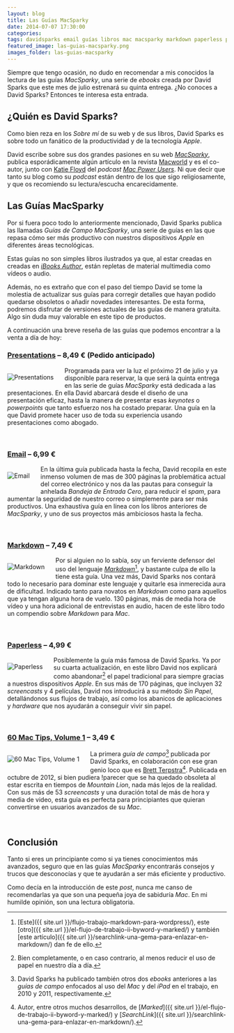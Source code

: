 ```yaml
---
layout: blog
title: Las Guías MacSparky
date: 2014-07-07 17:30:00
categories:
tags: davidsparks email guías libros mac macsparky markdown paperless presentations
featured_image: las-guias-macsparky.png
images_folder: las-guias-macsparky
---
```

Siempre que tengo ocasión, no dudo en recomendar a mis conocidos la lectura de las guías *MacSparky*, una serie de *ebooks* creada por David Sparks que este mes de julio estrenará su quinta entrega. ¿No conoces a David Sparks? Entonces te interesa esta entrada.<Sigue Leyendo>   
    
## ¿Quién es David Sparks?    
Como bien reza en los *Sobre mí* de su web y de sus libros, David Sparks es sobre todo un fanático de la productividad y de la tecnología *Apple*.    
  
David escribe sobre sus dos grandes pasiones en su web [*MacSparky*](http://macsparky.com/), publica esporádicamente algún artículo en la revista [Macworld](http://www.macworld.com/) y es el co-autor, junto con [Katie Floyd](http://katiefloyd.me/about/) del *podcast*  [*Mac Power Users*](https://itunes.apple.com/es/podcast/mac-power-users/id458066753?mt=2&uo=4&at=1l3v5kR). Ni que decir que tanto su blog como su *podcast* están dentro de los que sigo religiosamente, y que os recomiendo su lectura/escucha encarecidamente.

## Las Guías MacSparky      
Por si fuera poco todo lo anteriormente mencionado, David Sparks publica las llamadas *Guías de Campo MacSparky*, una serie de guías en las que repasa cómo ser más productivo con nuestros dispositivos *Apple* en diferentes áreas tecnológicas.  
  
Estas guías no son simples libros ilustrados ya que, al estar creadas en creadas en [*iBooks Author*](https://www.apple.com/es/ibooks-author/), están repletas de material multimedia como vídeos o audio.     
  
Además, no es extraño que con el paso del tiempo David se tome la molestia de actualizar sus guías para corregir detalles que hayan podido quedarse obsoletos o añadir novedades interesantes. De esta forma, podremos disfrutar de versiones actuales de las guías de manera gratuita. Algo sin duda muy valorable en este tipo de productos.
  
A continuación una breve reseña de las guías que podemos encontrar a la venta a día de hoy:   
  
### [Presentations](https://itunes.apple.com/es/book/presentations/id890727601?mt=11&uo=4&at=1l3v5kR) – 8,49 € (Pedido anticipado) <a href="https://itunes.apple.com/es/book/presentations/id890727601?mt=11&uo=4at=1l3v5kR" target="itunes_store" style="display:inline-block;overflow:hidden;background:url(https://linkmaker.itunes.apple.com/htmlResources/assets//images/web/linkmaker/badge_ibooks-sm.png) no-repeat;width:65px;height:15px;@media only screen{background-image:url(https://linkmaker.itunes.apple.com/htmlResources/assets//images/web/linkmaker/badge_ibooks-sm.svg);}"></a>  
  
<a href="https://itunes.apple.com/es/book/presentations/id890727601?mt=11&uo=4&at=1l3v5kR" target="itunes_store"><img src="{{ site.url }}/assets/img/{{ page.images_folder }}/Macsparky-Presentations.jpg" alt="Presentations" width="" height="" border="0" style="float:left;margin:15px 25px 15px 0"/></a>     

Programada para ver la luz el próximo 21 de julio y ya disponible para reservar, la que será la quinta entrega en las serie de guías *MacSparky* está dedicada a las presentaciones. En ella David abarcará desde el diseño de una presentación eficaz, hasta la manera de presentar esas *keynotes* o *powerpoints* que tanto esfuerzo nos ha costado preparar. Una guía en la que David promete hacer uso de toda su experiencia usando presentaciones como abogado. 

<br />

### [Email](https://itunes.apple.com/es/book/email/id743560201?mt=11&uo=4&at=1l3v5kR) – 6,99 € <a href="https://itunes.apple.com/es/book/email/id743560201?mt=11&uo=4&at=1l3v5kR" target="itunes_store" style="display:inline-block;overflow:hidden;background:url(https://linkmaker.itunes.apple.com/htmlResources/assets//images/web/linkmaker/badge_ibooks-sm.png) no-repeat;width:65px;height:15px;@media only screen{background-image:url(https://linkmaker.itunes.apple.com/htmlResources/assets//images/web/linkmaker/badge_ibooks-sm.svg);}"></a>     
  
<a href="https://itunes.apple.com/es/book/email/id743560201?mt=11&uo=4&at=1l3v5kR" target="itunes_store"><img src="{{ site.url }}/assets/img/{{ page.images_folder }}/MacSparky-Email.jpg" alt="Email" width="" height="" border="0" style="float:left;margin:15px 25px 25px 0"/></a>  
  
En la última guía publicada hasta la fecha, David recopila en este inmenso volumen de mas de 300 páginas la problemática actual del correo electrónico y nos da las pautas para conseguir la anhelada *Bandeja de Entrada Cero*, para reducir el *spam*, para aumentar la seguridad de nuestro correo o simplemente para ser más productivos. Una exhaustiva guía en línea con los libros anteriores de *MacSparky*, y uno de sus proyectos más ambiciosos hasta la fecha.

<br />
  
### [Markdown](https://itunes.apple.com/es/book/markdown/id622433972?mt=11&uo=4&at=1l3v5kR) – 7,49 € <a href="https://itunes.apple.com/es/book/markdown/id622433972?mt=11&uo=4&at=1l3v5kR" target="itunes_store" style="display:inline-block;overflow:hidden;background:url(https://linkmaker.itunes.apple.com/htmlResources/assets//images/web/linkmaker/badge_ibooks-sm.png) no-repeat;width:65px;height:15px;@media only screen{background-image:url(https://linkmaker.itunes.apple.com/htmlResources/assets//images/web/linkmaker/badge_ibooks-sm.svg);}"></a>  
  
<a href="https://itunes.apple.com/es/book/markdown/id622433972?mt=11&uo=4&at=1l3v5kR" target="itunes_store"><img src="{{ site.url }}/assets/img/{{ page.images_folder }}/MacSparky-Markdown.jpg" alt="Markdown" width="" height="" border="0" style="float:left;margin:15px 25px 15px 0"/></a>       

Por si alguien no lo sabía, soy un ferviente defensor del uso del lenguaje [*Markdown*](http://es.wikipedia.org/wiki/Markdown)[^1], y bastante culpa de ello la tiene esta guía. Una vez más, David Sparks nos contará todo lo necesario para dominar este lenguaje y quitarle esa inmerecida aura de dificultad. Indicado tanto para novatos en *Markdown* como para aquellos que ya tengan alguna hora de vuelo. 130 páginas, más de media hora de vídeo y una hora adicional de entrevistas en audio, hacen de este libro todo un compendio sobre *Markdown* para *Mac*.    

<br />
  
### [Paperless](https://itunes.apple.com/es/book/paperless/id520393162?mt=11&uo=4&at=1l3v5kR) – 4,99 € <a href="https://itunes.apple.com/es/book/paperless/id520393162?mt=11&uo=4&at=1l3v5kR" target="itunes_store" style="display:inline-block;overflow:hidden;background:url(https://linkmaker.itunes.apple.com/htmlResources/assets//images/web/linkmaker/badge_ibooks-sm.png) no-repeat;width:65px;height:15px;@media only screen{background-image:url(https://linkmaker.itunes.apple.com/htmlResources/assets//images/web/linkmaker/badge_ibooks-sm.svg);}"></a>   
  
<a href="https://itunes.apple.com/es/book/paperless/id520393162?mt=11&uo=4&at=1l3v5kR" target="itunes_store"><img src="{{ site.url }}/assets/img/{{ page.images_folder }}/MacSparky-Paperless.jpg" alt="Paperless" width="" height="" border="0" style="float:left;margin:15px 25px 15px 0"/></a>   
  
Posiblemente la guía más famosa de David Sparks. Ya por su cuarta actualización, en este libro David nos explicará como abandonar[^2] el papel tradicional para siempre gracias a nuestros dispositivos *Apple*. En sus más de 170 páginas, que incluyen 32 *screencasts* y 4 películas, David nos introducirá a su método *Sin Papel*, detallándonos sus flujos de trabajo, así como los abanicos de aplicaciones y *hardware* que nos ayudarán a conseguir vivir sin papel.  
  
<br />
  
### [60 Mac Tips, Volume 1](https://itunes.apple.com/es/book/60-mac-tips-volume-1/id565956630?mt=11&uo=4&at=1l3v5kR) – 3,49 € <a href="https://itunes.apple.com/es/book/60-mac-tips-volume-1/id565956630?mt=11&uo=4&at=1l3v5kR" target="itunes_store" style="display:inline-block;overflow:hidden;background:url(https://linkmaker.itunes.apple.com/htmlResources/assets//images/web/linkmaker/badge_ibooks-sm.png) no-repeat;width:65px;height:15px;@media only screen{background-image:url(https://linkmaker.itunes.apple.com/htmlResources/assets//images/web/linkmaker/badge_ibooks-sm.svg);}"></a>  
  
<a href="https://itunes.apple.com/es/book/60-mac-tips-volume-1/id565956630?mt=11&uo=4&at=1l3v5kR" target="itunes_store"><img src="{{ site.url }}/assets/img/{{ page.images_folder }}/MacSparky-60-Mac-Tips.jpg" alt="60 Mac Tips, Volume 1" width="" height="" border="0" style="float:left;margin:15px 25px 15px 0"/></a>   
  
 La primera *guía de campo*[^3] publicada por David Sparks, en colaboración con ese gran genio loco que es [Brett Terpstra](http://brettterpstra.com)[^4]. Publicada en octubre de 2012, si bien pudiera !parecer que se ha quedado obsoleta al estar escrita en tiempos de *Mountain Lion*, nada más lejos de la realidad. Con sus más de 53 *screencasts* y una duración total de más de hora y media de video, esta guía es perfecta para principiantes que quieran convertirse en usuarios avanzados de su *Mac*.  
 
 <br />
  
## Conclusión     
Tanto si eres un principiante como si ya tienes conocimientos más avanzados, seguro que en las guías *MacSparky* encontrarás consejos y trucos que desconocías y que te ayudarán a ser más eficiente y productivo.   
  
Como decía en la introducción de este *post*, nunca me canso de recomendarlas ya que son una pequeña joya de sabiduría *Mac*. En mi humilde opinión, son una lectura obligatoria. 
  
  
[^1]: [Este]({{ site.url }}/flujo-trabajo-markdown-para-wordpress/), este [otro]({{ site.url }}/el-flujo-de-trabajo-ii-byword-y-marked/) y también [este artículo]({{ site.url }}/searchlink-una-gema-para-enlazar-en-markdown/) dan fe de ello.  

[^2]: Bien completamente, o en caso contrario, al menos reducir el uso de papel en nuestro día a día.  
  
[^3]: David Sparks ha publicado también otros dos *ebooks* anteriores a las *guías de campo* enfocados al uso del *Mac* y del *iPad* en el trabajo, en 2010 y 2011, respectivamente.

[^4]: Autor, entre otros muchos desarrollos, de [*Marked*]({{ site.url }}/el-flujo-de-trabajo-ii-byword-y-marked/) y [*SearchLink*]({{ site.url }}/searchlink-una-gema-para-enlazar-en-markdown/).
  

  

  
